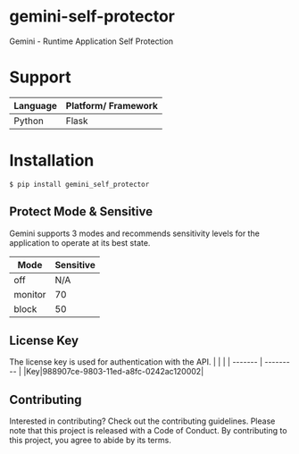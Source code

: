 # gemini-self-protector

Gemini - Runtime Application Self Protection

# Support

| Language | Platform/ Framework |
| -------- | ------------------- |
| Python   | Flask               |

# Installation

```
$ pip install gemini_self_protector
```

## Protect Mode & Sensitive

Gemini supports 3 modes and recommends sensitivity levels for the application to operate at its best state.

| Mode    | Sensitive |
| ------- | --------- |
| off     | N/A       |
| monitor | 70        |
| block   | 50        |

## License Key

The license key is used for authentication with the API.
| | |
| ------- | --------- |
|Key|988907ce-9803-11ed-a8fc-0242ac120002|

## Contributing

Interested in contributing? Check out the contributing guidelines. Please note that this project is released with a Code of Conduct. By contributing to this project, you agree to abide by its terms.
